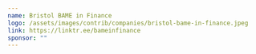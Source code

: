 ```yaml
---
name: Bristol BAME in Finance
logo: /assets/images/contrib/companies/bristol-bame-in-finance.jpeg
link: https://linktr.ee/bameinfinance
sponsor: ""
---
```

